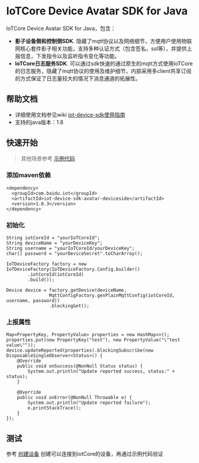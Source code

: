 # IoTCore Device Avatar SDK for Java

IoTCore Device Avatar SDK for Java，包含：
- **影子设备侧和控制侧SDK**. 隐藏了mqtt协议以及网络细节，方便用户使用物联网核心套件影子相关功能，支持多种认证方式（包含签名，ssl等），并提供上报信息，下发指令以及监听指令变化等功能。
- **IoTCore日志服务SDK**. 可以通过sdk快速的通过原生的mqtt方式使用IoTCore的日志服务，隐藏了mqtt协议的使用及维护细节，内部采用多client共享订阅的方式保证了日志量较大的情况下消息通道的拓展性。

## 帮助文档
* 详细使用文档参见wiki [iot-device-sdk使用指南](https://github.com/baidu/iotcore-sdk-java/wiki)
* 支持的java版本：1.8

    
## 快速开始
>其他场景参考 [示例代码](https://github.com/baidu/iotcore-sdk-java/tree/main/iot-device-sdk-avatar-samples/src/main/java/com/baidu/iot/device/sdk/avatar/samples)
### 添加maven依赖
```$xslt
<dependency>
  <groupId>com.baidu.iot</groupId>
  <artifactId>iot-device-sdk-avatar-deviceside</artifactId>
  <version>1.0.3</version>
</dependency>
```
### 初始化
```$xslt
String iotCoreId = "yourIoTCoreId"; 
String deviceName = "yourDeviceKey";  
String username = "yourIoTCoreId/yourDeviceKey";
char[] password = "yourDeviceSecret".toCharArray();

IoTDeviceFactory factory = new IoTDeviceFactory(IoTDeviceFactory.Config.builder()
        .iotCoreId(iotCoreId)
        .build());

Device device = factory.getDevice(deviceName,
                MqttConfigFactory.genPlainMqttConfig(iotCoreId, username, password))
                .blockingGet();
```

### 上报属性
```$xslt
Map<PropertyKey, PropertyValue> properties = new HashMap<>();
properties.put(new PropertyKey("test"), new PropertyValue("\"test value\""));
device.updateReported(properties).blockingSubscribe(new DisposableSingleObserver<Status>() {
    @Override
    public void onSuccess(@NonNull Status status) {
        System.out.println("Update reported success, status:" + status);
    }

    @Override
    public void onError(@NonNull Throwable e) {
        System.out.println("Update reported failure");
        e.printStackTrace();
    }
});
```
## 测试
参考 [创建设备](https://cloud.baidu.com/doc/IoTCore/s/rk7omsf4h) 创建可以连接到iotCore的设备，再通过示例代码验证


